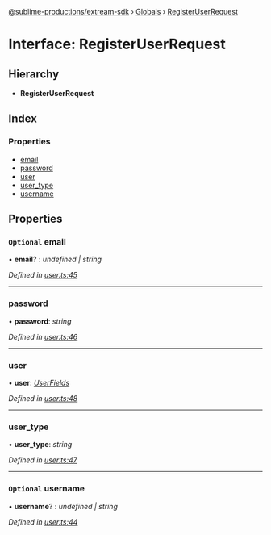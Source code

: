 [@sublime-productions/extream-sdk](../README.md) › [Globals](../globals.md) › [RegisterUserRequest](registeruserrequest.md)

# Interface: RegisterUserRequest

## Hierarchy

* **RegisterUserRequest**

## Index

### Properties

* [email](registeruserrequest.md#optional-email)
* [password](registeruserrequest.md#password)
* [user](registeruserrequest.md#user)
* [user_type](registeruserrequest.md#user_type)
* [username](registeruserrequest.md#optional-username)

## Properties

### `Optional` email

• **email**? : *undefined | string*

*Defined in [user.ts:45](https://github.com/Extream-SaaS/ex-sdk/blob/1dafdd0/src/user.ts#L45)*

___

###  password

• **password**: *string*

*Defined in [user.ts:46](https://github.com/Extream-SaaS/ex-sdk/blob/1dafdd0/src/user.ts#L46)*

___

###  user

• **user**: *[UserFields](userfields.md)*

*Defined in [user.ts:48](https://github.com/Extream-SaaS/ex-sdk/blob/1dafdd0/src/user.ts#L48)*

___

###  user_type

• **user_type**: *string*

*Defined in [user.ts:47](https://github.com/Extream-SaaS/ex-sdk/blob/1dafdd0/src/user.ts#L47)*

___

### `Optional` username

• **username**? : *undefined | string*

*Defined in [user.ts:44](https://github.com/Extream-SaaS/ex-sdk/blob/1dafdd0/src/user.ts#L44)*
